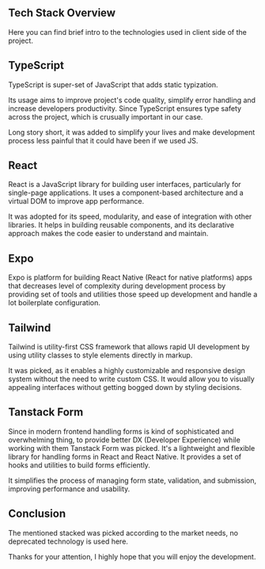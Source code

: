 ## Tech Stack Overview

Here you can find brief intro to the technologies used in client side of the project.

## TypeScript

TypeScript is super-set of JavaScript that adds static typization.

Its usage aims to improve project's code quality, simplify error handling and increase developers productivity. Since TypeScript ensures type safety across the project, which is crusually important in our case.

Long story short, it was added to simplify your lives and make development process less painful that it could have been if we used JS.

## React

React is a JavaScript library for building user interfaces, particularly for single-page applications. It uses a component-based architecture and a virtual DOM to improve app performance.

It was adopted for its speed, modularity, and ease of integration with other libraries. It helps in building reusable components, and its declarative approach makes the code easier to understand and maintain.

## Expo

Expo is platform for building React Native (React for native platforms) apps that decreases level of complexity during development process by providing set of tools and utilities those speed up development and handle a lot boilerplate configuration.

## Tailwind

Tailwind is utility-first CSS framework that allows rapid UI development by using utility classes to style elements directly in markup.

It was picked, as it enables a highly customizable and responsive design system without the need to write custom CSS. It would allow you to visually appealing interfaces without getting bogged down by styling decisions.

## Tanstack Form

Since in modern frontend handling forms is kind of sophisticated and overwhelming thing, to provide better DX (Developer Experience) while working with them Tanstack Form was picked. It's a lightweight and flexible library for handling forms in React and React Native. It provides a set of hooks and utilities to build forms efficiently.

It simplifies the process of managing form state, validation, and submission, improving performance and usability.

## Conclusion

The mentioned stacked was picked according to the market needs, no deprecated technology is used here.

Thanks for your attention, I highly hope that you will enjoy the development.
